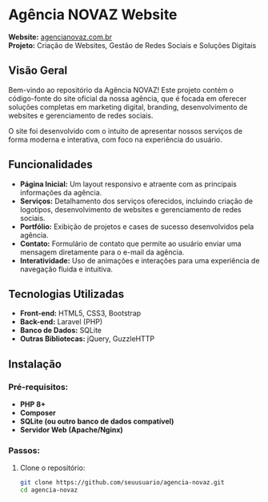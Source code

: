 # Agência NOVAZ Website

**Website:** [agencianovaz.com.br](https://agencianovaz.com.br/public/)  
**Projeto:** Criação de Websites, Gestão de Redes Sociais e Soluções Digitais

## Visão Geral

Bem-vindo ao repositório da Agência NOVAZ! Este projeto contém o código-fonte do site oficial da nossa agência, que é focada em oferecer soluções completas em marketing digital, branding, desenvolvimento de websites e gerenciamento de redes sociais.

O site foi desenvolvido com o intuito de apresentar nossos serviços de forma moderna e interativa, com foco na experiência do usuário.

## Funcionalidades

- **Página Inicial:** Um layout responsivo e atraente com as principais informações da agência.
- **Serviços:** Detalhamento dos serviços oferecidos, incluindo criação de logotipos, desenvolvimento de websites e gerenciamento de redes sociais.
- **Portfólio:** Exibição de projetos e cases de sucesso desenvolvidos pela agência.
- **Contato:** Formulário de contato que permite ao usuário enviar uma mensagem diretamente para o e-mail da agência.
- **Interatividade:** Uso de animações e interações para uma experiência de navegação fluida e intuitiva.

## Tecnologias Utilizadas

- **Front-end:** HTML5, CSS3, Bootstrap
- **Back-end:** Laravel (PHP)
- **Banco de Dados:** SQLite
- **Outras Bibliotecas:** jQuery, GuzzleHTTP

## Instalação

### Pré-requisitos:

- **PHP 8+**
- **Composer**
- **SQLite (ou outro banco de dados compatível)**
- **Servidor Web (Apache/Nginx)**

### Passos:

1. Clone o repositório:
   ```bash
   git clone https://github.com/seuusuario/agencia-novaz.git
   cd agencia-novaz
